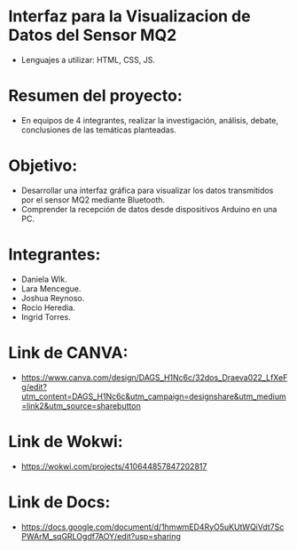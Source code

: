 # Interfaz para la Visualizacion de Datos del Sensor MQ2
- Lenguajes a utilizar: HTML, CSS, JS.

# Resumen del proyecto:
- En equipos de 4 integrantes, realizar la investigación, análisis, debate, conclusiones de las
temáticas planteadas.

# Objetivo:
- Desarrollar una interfaz gráfica para visualizar los datos transmitidos por el sensor MQ2
  mediante Bluetooth.
- Comprender la recepción de datos desde dispositivos Arduino en una PC.

# Integrantes:
- Daniela Wlk.
- Lara Mencegue.
- Joshua Reynoso.
- Rocio Heredia.
- Ingrid Torres.

# Link de CANVA:
- https://www.canva.com/design/DAGS_H1Nc6c/32dos_Draeva022_LfXeFg/edit?utm_content=DAGS_H1Nc6c&utm_campaign=designshare&utm_medium=link2&utm_source=sharebutton

# Link de Wokwi:
- https://wokwi.com/projects/410644857847202817

# Link de Docs:
- https://docs.google.com/document/d/1hmwmED4RyO5uKUtWQiVdt7ScPWArM_sqGRLOgdf7AOY/edit?usp=sharing

